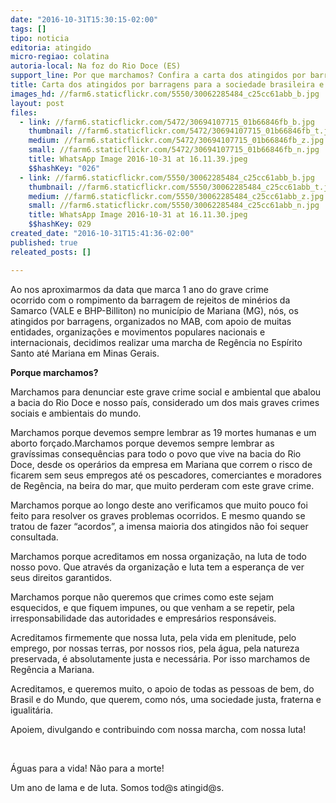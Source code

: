 ```yaml
---
date: "2016-10-31T15:30:15-02:00"
tags: []
tipo: noticia
editoria: atingido
micro-regiao: colatina
autoria-local: Na foz do Rio Doce (ES)
support_line: Por que marchamos? Confira a carta dos atingidos por barragens sobre o aniversário do crime que matou o Rio Doce
title: Carta dos atingidos por barragens para a sociedade brasileira e internacional
images_hd: //farm6.staticflickr.com/5550/30062285484_c25cc61abb_b.jpg
layout: post
files:
  - link: //farm6.staticflickr.com/5472/30694107715_01b66846fb_b.jpg
    thumbnail: //farm6.staticflickr.com/5472/30694107715_01b66846fb_t.jpg
    medium: //farm6.staticflickr.com/5472/30694107715_01b66846fb_z.jpg
    small: //farm6.staticflickr.com/5472/30694107715_01b66846fb_n.jpg
    title: WhatsApp Image 2016-10-31 at 16.11.39.jpeg
    $$hashKey: "026"
  - link: //farm6.staticflickr.com/5550/30062285484_c25cc61abb_b.jpg
    thumbnail: //farm6.staticflickr.com/5550/30062285484_c25cc61abb_t.jpg
    medium: //farm6.staticflickr.com/5550/30062285484_c25cc61abb_z.jpg
    small: //farm6.staticflickr.com/5550/30062285484_c25cc61abb_n.jpg
    title: WhatsApp Image 2016-10-31 at 16.11.30.jpeg
    $$hashKey: 029
created_date: "2016-10-31T15:41:36-02:00"
published: true
releated_posts: []

---
```

<p>Ao nos aproximarmos da data que marca 1 ano do grave crime ocorrido&nbsp;com o rompimento da barragem de rejeitos de min&eacute;rios da Samarco (VALE e BHP-Billiton)&nbsp;no munic&iacute;pio de Mariana (MG), n&oacute;s, os atingidos por barragens, organizados no MAB, com apoio de muitas entidades, organiza&ccedil;&otilde;es e movimentos populares nacionais e internacionais, decidimos realizar uma marcha de&nbsp;Reg&ecirc;ncia no Esp&iacute;rito Santo at&eacute; Mariana em Minas Gerais.</p>

<p><strong>Porque marchamos?</strong></p>

<p>Marchamos para denunciar este grave crime social e ambiental que abalou a bacia do Rio Doce e nosso pa&iacute;s, considerado um dos mais graves crimes sociais e ambientais do mundo.</p>

<p>Marchamos porque devemos sempre lembrar as 19 mortes humanas e um aborto for&ccedil;ado.Marchamos porque devemos sempre lembrar as grav&iacute;ssimas consequ&ecirc;ncias para todo o povo que vive na bacia do Rio Doce, desde os oper&aacute;rios da empresa em Mariana que correm o risco de ficarem sem seus empregos at&eacute; os pescadores, comerciantes e moradores de Reg&ecirc;ncia, na beira do mar, que muito perderam com este grave crime.</p>

<p>Marchamos porque ao longo deste ano verificamos que muito pouco foi feito para resolver os graves problemas ocorridos. E mesmo quando se tratou de fazer &ldquo;acordos&rdquo;, a imensa maioria dos atingidos n&atilde;o foi sequer consultada.</p>

<p>Marchamos porque acreditamos em nossa organiza&ccedil;&atilde;o, na luta de todo nosso povo. Que atrav&eacute;s da organiza&ccedil;&atilde;o e luta tem a esperan&ccedil;a de ver seus direitos garantidos.</p>

<p>Marchamos porque n&atilde;o queremos que crimes como este sejam esquecidos, e que fiquem impunes, ou que venham a se repetir, pela irresponsabilidade das autoridades e empres&aacute;rios respons&aacute;veis.</p>

<p>Acreditamos firmemente que nossa luta, pela vida em plenitude, pelo emprego, por nossas terras, por nossos rios, pela &aacute;gua, pela natureza preservada, &eacute; absolutamente justa e necess&aacute;ria. Por isso marchamos de Reg&ecirc;ncia a Mariana.</p>

<p>Acreditamos, e queremos muito, o apoio de todas as pessoas de bem, do Brasil e do Mundo, que querem, como n&oacute;s, uma sociedade justa, fraterna e igualit&aacute;ria.</p>

<p>Apoiem, divulgando e contribuindo com nossa marcha, com nossa luta!</p>

<p>&nbsp;</p>

<p>&Aacute;guas para a vida! N&atilde;o para a morte!</p>

<p>Um ano de lama e de luta. Somos tod@s atingid@s.</p>
